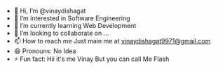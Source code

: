 - 👋 Hi, I’m @vinaydishagat
- 👀 I’m interested in Software Engineering
- 🌱 I’m currently learning Web Development
- 💞️ I’m looking to collaborate on ...
- 📫 How to reach me Just main me at vinaydishagat9971@gmail.com
- 😄 Pronouns: No Idea
- ⚡ Fun fact: Hii it's me Vinay But you can call Me Flash

<!---
vinaydishagat/vinaydishagat is a ✨ special ✨ repository because its `README.md` (this file) appears on your GitHub profile.
You can click the Preview link to take a look at your changes.
--->
